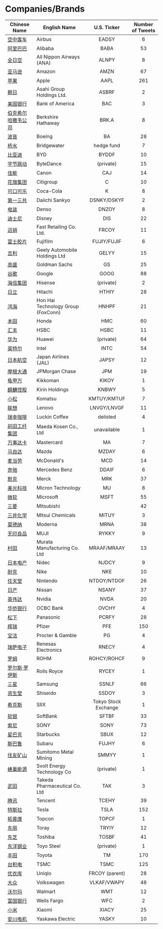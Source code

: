 # Companies/Brands  
        
| Chinese Name | English Name | U.S. Ticker | Number of Tweets |
| ----- | ----- | :---: | :---: |
| [空中客车](空中客车.md) | Airbus | EADSY | 6 |
| [阿里巴巴](阿里巴巴.md) | Alibaba | BABA | 53 |
| [全日空](全日空.md) | All Nippon Airways (ANA) | ALNPY | 8 |
| [亚马逊](亚马逊.md) | Amazon | AMZN | 67 |
| [苹果](苹果.md) | Apple | AAPL | 261 |
| [朝日](朝日.md) | Asahi Group Holdings Ltd. | ASBRF | 2 |
| [美国银行](美国银行.md) | Bank of America | BAC | 3 |
| [伯克希尔哈撒韦公司](伯克希尔哈撒韦公司.md) | Berkshire Hathaway | BRK.A | 8 |
| [波音](波音.md) | Boeing | BA | 28 |
| [桥水](桥水.md) | Bridgewater | hedge fund | 7 |
| [比亚迪](比亚迪.md) | BYD | BYDDF | 10 |
| [字节跳动](字节跳动.md) | ByteDance | (private) | 15 |
| [佳能](佳能.md) | Canon | CAJ | 14 |
| [花旗集团](花旗集团.md) | Citigroup | C | 10 |
| [可口可乐](可口可乐.md) | Coca-Cola | K | 8 |
| [第一三共](第一三共.md) | Daiichi Sankyo | DSNKY/DSKYF | 2 |
| [电装](电装.md) | Denso | DNZOY | 8 |
| [迪士尼](迪士尼.md) | Disney | DIS | 22 |
| [迅销](迅销.md) | Fast Retailing Co. Ltd. | FRCOY | 11 |
| [富士胶片](富士胶片.md) | Fujifilm | FUJIY/FUJIF | 6 |
| [吉利](吉利.md) | Geely Automobile Holdings Ltd | GELYY | 15 |
| [高盛](高盛.md) | Goldman Sachs | GS | 25 |
| [谷歌](谷歌.md) | Google | GOOG | 88 |
| [海信集团](海信集团.md) | Hisense | (private) | 2 |
| [日立](日立.md) | Hitachi | HTHIY | 28 |
| [鸿海](鸿海.md) | Hon Hai Technology Group (FoxConn) | HNHPF | 21 |
| [本田](本田.md) | Honda | HMC | 60 |
| [汇丰](汇丰.md) | HSBC | HSBC | 11 |
| [华为](华为.md) | Huawei | (private) | 64 |
| [英特尔](英特尔.md) | Intel | INTC | 54 |
| [日本航空](日本航空.md) | Japan Airlines (JAL) | JAPSY | 12 |
| [摩根大通](摩根大通.md) | JPMorgan Chase | JPM | 19 |
| [龟甲万](龟甲万.md) | Kikkoman | KIKOY | 1 |
| [麒麟控股](麒麟控股.md) | Kirin Holdings | KNBWY | 5 |
| [小松](小松.md) | Komatsu | KMTUY/KMTUF | 7 |
| [联想](联想.md) | Lenovo | LNVGY/LNVGF | 11 |
| [瑞幸咖啡](瑞幸咖啡.md) | Luckin Coffee | delisted | 4 |
| [前田工纤集团](前田工纤集团.md) | Maeda Kosen Co., Ltd | unavailable | 1 |
| [万事达卡](万事达卡.md) | Mastercard | MA | 7 |
| [马自达](马自达.md) | Mazda | MZDAY | 6 |
| [麦当劳](麦当劳.md) | McDonald's | MCD | 14 |
| [奔驰](奔驰.md) | Mercedes Benz | DDAIF | 6 |
| [默克](默克.md) | Merck | MRK | 37 |
| [美光科技](美光科技.md) | Micron Technology | MU | 8 |
| [微软](微软.md) | Microsoft | MSFT | 55 |
| [三菱](三菱.md) | Mitsubishi |  | 42 |
| [三井化学](三井化学.md) | Mitsui Chemicals | MITUY | 3 |
| [莫德纳](莫德纳.md) | Moderna | MRNA | 38 |
| [无印良品](无印良品.md) | MUJI | RYKKY | 9 |
| [村田](村田.md) | Murata Manufacturing Co. Ltd | MRAAF/MRAAY | 13 |
| [日本电产](日本电产.md) | Nidec | NJDCY | 9 |
| [耐克](耐克.md) | Nike | NKE | 10 |
| [任天堂](任天堂.md) | Nintendo | NTDOY/NTDOF | 26 |
| [日产](日产.md) | Nissan | NSANY | 37 |
| [英伟达](英伟达.md) | Nvidia | NVDA | 20 |
| [华侨银行](华侨银行.md) | OCBC Bank | OVCHY | 4 |
| [松下](松下.md) | Panasonic | PCRFY | 28 |
| [辉瑞](辉瑞.md) | Pfizer | PFE | 150 |
| [宝洁](宝洁.md) | Procter & Gamble | PG | 4 |
| [瑞萨电子](瑞萨电子.md) | Renesas Electronics | RNECY | 4 |
| [罗姆](罗姆.md) | ROHM | ROHCY/ROHCF | 9 |
| [罗尔斯·罗伊斯](罗尔斯·罗伊斯.md) | Rolls Royce | RYCEY | 1 |
| [三星](三星.md) | Samsung | SSNLF | 66 |
| [资生堂](资生堂.md) | Shiseido | SSDOY | 3 |
| [希克斯](希克斯.md) | SIIX | Tokyo Stock Exchange | 1 |
| [软银](软银.md) | SoftBank | SFTBF | 33 |
| [索尼](索尼.md) | SONY | SONY | 73 |
| [星巴克](星巴克.md) | Starbucks | SBUX | 12 |
| [斯巴鲁](斯巴鲁.md) | Subaru | FUJHY | 6 |
| [住友矿山](住友矿山.md) | Sumitomo Metal Mining | SMMYY | 1 |
| [蜂巢能源](蜂巢能源.md) | Svolt Energy Technology Co | (private) | 1 |
| [武田](武田.md) | Takeda Pharmaceutical Co. Ltd | TAK | 3 |
| [腾讯](腾讯.md) | Tencent | TCEHY | 39 |
| [特斯拉](特斯拉.md) | Tesla | TSLA | 152 |
| [拓普康](拓普康.md) | Topcon | TOPCF | 1 |
| [东丽](东丽.md) | Toray | TRYIY | 12 |
| [东芝](东芝.md) | Toshiba | TOSBF | 41 |
| [东洋钢业](东洋钢业.md) | Toyo Steel | (private) | 1 |
| [丰田](丰田.md) | Toyota | TM | 170 |
| [台积电](台积电.md) | TSMC | TSMC | 125 |
| [优衣库](优衣库.md) | Uniqlo | FRCOY (parent) | 28 |
| [大众](大众.md) | Volkswagen | VLKAF/VWAPY | 48 |
| [沃尔玛](沃尔玛.md) | Walmart | WMT | 12 |
| [富国银行](富国银行.md) | Wells Fargo | WFC | 2 |
| [小米](小米.md) | Xiaomi | XIACY | 25 |
| [安川电机](安川电机.md) | Yaskawa Electric | YASKY | 10 |
